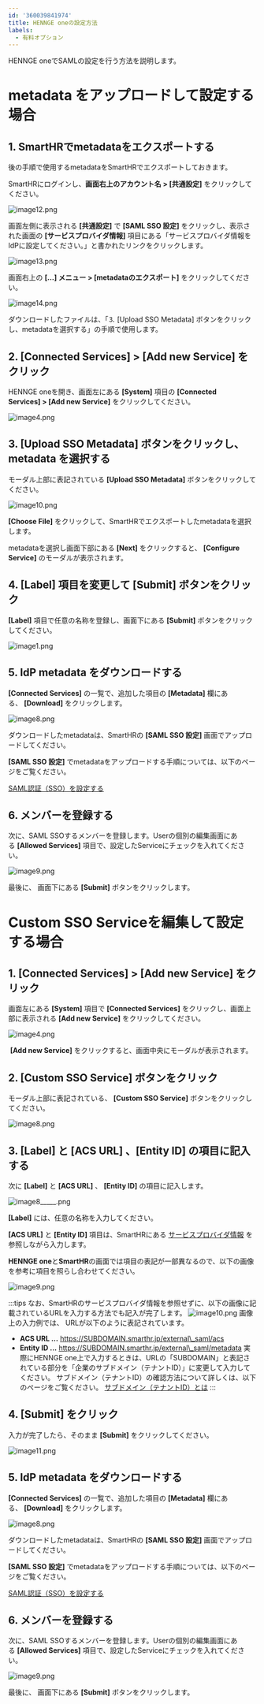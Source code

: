 ```yaml
---
id: '360039841974'
title: HENNGE oneの設定方法
labels:
  - 有料オプション
---
```

HENNGE oneでSAMLの設定を行う方法を説明します。

# metadata をアップロードして設定する場合

## 1\. SmartHRでmetadataをエクスポートする

後の手順で使用するmetadataをSmartHRでエクスポートしておきます。

SmartHRにログインし、**画面右上のアカウント名 > \[共通設定\]** をクリックしてください。

![image12.png](./image12.png)

画面左側に表示される **\[共通設定\]** で **\[SAML SSO 設定\]** をクリックし、表示された画面の **\[サービスプロバイダ情報\]** 項目にある「サービスプロバイダ情報をIdPに設定してください。」と書かれたリンクをクリックします。

![image13.png](./image13.png)

画面右上の **\[...\] メニュー > \[metadataのエクスポート\]** をクリックしてください。

![image14.png](./image14.png)

ダウンロードしたファイルは、「⒊ \[Upload SSO Metadata\] ボタンをクリックし、metadataを選択する」の手順で使用します。

## 2\. \[Connected Services\] > \[Add new Service\] をクリック

HENNGE oneを開き、画面左にある **\[System\]** 項目の **\[Connected Services\] > \[Add new Service\]** をクリックしてください。

![image4.png](./image4.png)

## 3\. \[Upload SSO Metadata\] ボタンをクリックし、metadata を選択する

モーダル上部に表記されている **\[Upload SSO Metadata\]** ボタンをクリックしてください。

![image10.png](./00_image10.png)

**\[Choose File\]** をクリックして、SmartHRでエクスポートしたmetadataを選択します。

metadataを選択し画面下部にある **\[Next\]** をクリックすると、 **\[Configure Service\]** のモーダルが表示されます。

## 4\. \[Label\] 項目を変更して \[Submit\] ボタンをクリック

**\[Label\]** 項目で任意の名称を登録し、画面下にある **\[Submit\]** ボタンをクリックしてください。

![image1.png](./image1.png)

## 5\. IdP metadata をダウンロードする

**\[Connected Services\]** の一覧で、追加した項目の **\[Metadata\]** 欄にある、 **\[Download\]** をクリックします。

![image8.png](./00_image8.png)

ダウンロードしたmetadataは、SmartHRの **\[SAML SSO 設定\]** 画面でアップロードしてください。

**\[SAML SSO 設定\]** でmetadataをアップロードする手順については、以下のページをご覧ください。

[SAML認証（SSO）を設定する](https://knowledge.smarthr.jp/hc/ja/articles/360037010093)

## 6\. メンバーを登録する

次に、SAML SSOするメンバーを登録します。Userの個別の編集画面にある **\[Allowed Services\]** 項目で、設定したServiceにチェックを入れてください。

![image9.png](./00_image9.png)

最後に、 画面下にある **\[Submit\]** ボタンをクリックします。

# Custom SSO Serviceを編集して設定する場合

## 1\. \[Connected Services\] > \[Add new Service\] をクリック

画面左にある **\[System\]** 項目で **\[Connected Services\]** をクリックし、画面上部に表示される **\[Add new Service\]** をクリックしてください。

![image4.png](https://knowledge.smarthr.jp/hc/article_attachments/360053871493/image4.png)

 **\[Add new Service\]** をクリックすると、画面中央にモーダルが表示されます。

## 2\. \[Custom SSO Service\] ボタンをクリック

モーダル上部に表記されている、 **\[Custom SSO Service\]** ボタンをクリックしてください。

![image8.png](./01_image8.png)

## 3\. \[Label\] と \[ACS URL\] 、\[Entity ID\] の項目に記入する

次に **\[Label\]** と **\[ACS URL\]** 、 **\[Entity ID\]** の項目に記入します。

![image8_____.png](./image8_____.png)

**\[Label\]** には、任意の名称を入力してください。

**\[ACS URL\]** と **\[Entity ID\]** 項目は、SmartHRにある [サービスプロバイダ情報](https://app.smarthr.jp/?redirect_path=admin%2Fexternal_saml_service_provider) を参照しながら入力します。

**HENNGE one**と**SmartHR**の画面では項目の表記が一部異なるので、以下の画像を参考に項目を照らし合わせてください。

![image9.png](./01_image9.png)

:::tips
なお、SmartHRのサービスプロバイダ情報を参照せずに、以下の画像に記載されているURLを入力する方法でも記入が完了します。
![image10.png](./01_image10.png)
画像上の入力例では、 URLが以下のように表記されています。
- **ACS URL …** https://SUBDOMAIN.smarthr.jp/external\_saml/acs
- **Entity ID ...** https://SUBDOMAIN.smarthr.jp/external\_saml/metadata
実際にHENNGE one上で入力するときは、URLの「SUBDOMAIN」と表記されている部分を「企業のサブドメイン（テナントID）」に変更して入力してください。
サブドメイン（テナントID）の確認方法について詳しくは、以下のページをご覧ください。
[サブドメイン（テナントID）とは](https://knowledge.smarthr.jp/hc/ja/articles/360026264893)
:::

## 4\. \[Submit\] をクリック

入力が完了したら、そのまま **\[Submit\]** をクリックしてください。

![image11.png](./image11.png)

## 5\. IdP metadata をダウンロードする

**\[Connected Services\]** の一覧で、追加した項目の **\[Metadata\]** 欄にある、 **\[Download\]** をクリックします。

![image8.png](https://knowledge.smarthr.jp/hc/article_attachments/360053871573/image8.png)

ダウンロードしたmetadataは、SmartHRの **\[SAML SSO 設定\]** 画面でアップロードしてください。

**\[SAML SSO 設定\]** でmetadataをアップロードする手順については、以下のページをご覧ください。

[SAML認証（SSO）を設定する](https://knowledge.smarthr.jp/hc/ja/articles/360037010093)

## 6\. メンバーを登録する

次に、SAML SSOするメンバーを登録します。Userの個別の編集画面にある **\[Allowed Services\]** 項目で、設定したServiceにチェックを入れてください。

![image9.png](https://knowledge.smarthr.jp/hc/article_attachments/360053871713/image9.png)

最後に、 画面下にある **\[Submit\]** ボタンをクリックします。
